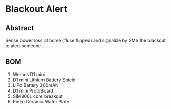 # Blackout Alert

## Abstract

Sense power loss at home (fluse flipped) and signalize by SMS the blackout to alert someone .

## BOM

1. Wemos D1 mini
2. D1 mini Lithium Battery Shield
3. LiPo Battery 300mAh
4. D1 mini ProtoBoard
5. SIM800L core breakout
6. Piezo Ceramic Wafer Plate
